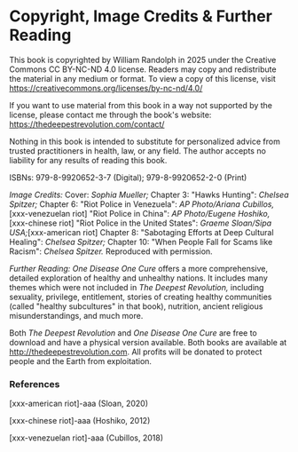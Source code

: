 # Copyright, Image Credits & Further Reading

This book is copyrighted by William Randolph in 2025 under the Creative Commons CC BY-NC-ND 4.0 license. Readers may copy and redistribute the material in any medium or format. To view a copy of this license, visit https://creativecommons.org/licenses/by-nc-nd/4.0/

If you want to use material from this book in a way not supported by the license, please contact me through the book's website: https://thedeepestrevolution.com/contact/

Nothing in this book is intended to substitute for personalized advice from trusted practitioners in health, law, or any field. The author accepts no liability for any results of reading this book.

ISBNs: 979-8-9920652-3-7 (Digital); 979-8-9920652-2-0 (Print)

_Image Credits:_ Cover: _Sophia Mueller;_ Chapter 3: "Hawks Hunting": _Chelsea Spitzer;_ Chapter 6: "Riot Police in Venezuela": _AP Photo/Ariana Cubillos,_[xxx-venezuelan riot] "Riot Police in China": _AP Photo/Eugene Hoshiko,_[xxx-chinese riot] "Riot Police in the United States": _Graeme Sloan/Sipa USA;_[xxx-american riot]  Chapter 8: "Sabotaging Efforts at Deep Cultural Healing": _Chelsea Spitzer;_ Chapter 10: "When People Fall for Scams like Racism": _Chelsea Spitzer._ Reproduced with permission.

_Further Reading:_ _One Disease One Cure_ offers a more comprehensive, detailed exploration of healthy and unhealthy nations. It includes many themes which were not included in _The Deepest Revolution,_ including sexuality, privilege, entitlement, stories of creating healthy communities (called "healthy subcultures" in that book), nutrition, ancient religious misunderstandings, and much more.

Both _The Deepest Revolution_ and _One Disease One Cure_ are free to download and have a physical version available. Both books are available at http://thedeepestrevolution.com. All profits will be donated to protect people and the Earth from exploitation.

### References

[xxx-american riot]-aaa (Sloan, 2020)

[xxx-chinese riot]-aaa (Hoshiko, 2012)

[xxx-venezuelan riot]-aaa (Cubillos, 2018)
